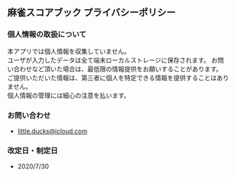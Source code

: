 ## 麻雀スコアブック プライバシーポリシー

### 個人情報の取扱について
本アプリでは個人情報を収集していません。  
ユーザが入力したデータは全て端末ローカルストレージに保存されます。
お問い合わせなど頂いた場合は、最低限の情報提供をお願いすることがあります。  
ご提供いただいた情報は、第三者に個人を特定できる情報を提供することはありません。  
個人情報の管理には細心の注意を払います。

### お問い合わせ
* little.ducks@icloud.com

### 改定日・制定日
* 2020/7/30